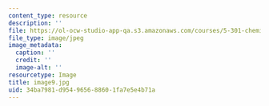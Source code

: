```yaml
---
content_type: resource
description: ''
file: https://ol-ocw-studio-app-qa.s3.amazonaws.com/courses/5-301-chemistry-laboratory-techniques-january-iap-2012/34ba7981d954965688601fa7e5e4b71a_image9.jpg
file_type: image/jpeg
image_metadata:
  caption: ''
  credit: ''
  image-alt: ''
resourcetype: Image
title: image9.jpg
uid: 34ba7981-d954-9656-8860-1fa7e5e4b71a
---
```

